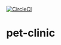 [![CircleCI](https://circleci.com/gh/blazejknie/pet-clinic/tree/master.svg?style=svg&circle-token=77679498a33583c9fee6160b815887483a8bb71e)](https://circleci.com/gh/blazejknie/pet-clinic/tree/master)

# pet-clinic
